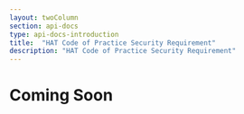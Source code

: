 ```yaml
---
layout: twoColumn
section: api-docs
type: api-docs-introduction
title:  "HAT Code of Practice Security Requirement"
description: "HAT Code of Practice Security Requirement"
---
```


# Coming Soon

